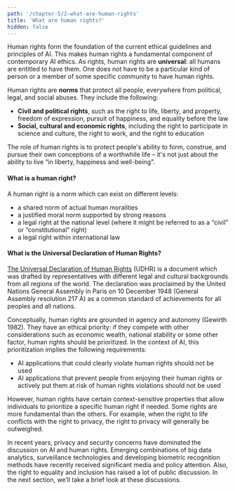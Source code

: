 ```yaml
---
path: '/chapter-5/2-what-are-human-rights'
title: 'What are human rights?'
hidden: false
---
```


<hero-icon heroIcon='chap5'/>

<styled-text>

Human rights form the foundation of the current ethical guidelines and principles of AI. This makes human rights a fundamental component of contemporary AI ethics. As rights, human rights are **universal**: all humans are entitled to have them. One does not have to be a particular kind of person or a member of some specific community to have human rights.

Human rights are **norms** that protect all people, everywhere from political, legal, and social abuses. They include the following:

* **Civil and political rights**, such as the right to life, liberty, and property, freedom of expression, pursuit of happiness, and equality before the law
* **Social, cultural and economic rights**, including the right to participate in science and culture, the right to work, and the right to education

The role of human rights is to protect people's ability to form, construe, and pursue their own conceptions of a worthwhile life – it's not just about the ability to live “in liberty, happiness and well-being”.

</styled-text>

<text-box>

#### What is a human right?

A human right is a norm which can exist on different levels:
* a shared norm of actual human moralities
* a justified moral norm supported by strong reasons
* a legal right at the national level (where it might be referred to as a “civil” or “constitutional” right)
* a legal right within international law

#### What is the Universal Declaration of Human Rights?
[The Universal Declaration of Human Rights](https://www.un.org/en/about-us/universal-declaration-of-human-rights) (UDHR) is a document which was drafted by representatives with different legal and cultural backgrounds from all regions of the world. The declaration was proclaimed by the United Nations General Assembly in Paris on 10 December 1948 (General Assembly resolution 217 A) as a common standard of achievements for all peoples and all nations.

</text-box>

<styled-text>

Conceptually, human rights are grounded in agency and autonomy (Gewirth 1982). They have an ethical priority: if they compete with other considerations such as economic wealth, national stability or some other factor, human rights should be prioritized. In the context of AI, this prioritization implies the following requirements:

* AI applications that could clearly violate human rights should not be used
* AI applications that prevent people from enjoying their human rights or actively put them at risk of human rights violations should not be used

However, human rights have certain context-sensitive properties that allow individuals to prioritize a specific human right if needed. Some rights are more fundamental than the others. For example, when the right to life conflicts with the right to privacy, the right to privacy will generally be outweighed.

In recent years, privacy and security concerns have dominated the discussion on AI and human rights. Emerging combinations of big data analytics, surveillance technologies and developing biometric recognition methods have recently received significant media and policy attention. Also, the right to equality and inclusion has raised a lot of public discussion. In the next section, we’ll take a brief look at these discussions.

</styled-text>
